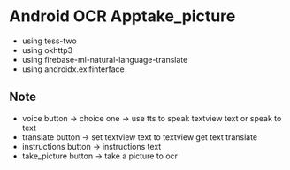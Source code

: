 # Android OCR Apptake_picture
* using tess-two
* using okhttp3
* using firebase-ml-natural-language-translate
* using androidx.exifinterface

## Note
* voice button -> choice one -> use tts to speak textview text or speak to text
* translate button -> set textview text to textview get text translate
* instructions button -> instructions text
* take_picture button -> take a picture to ocr
